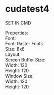 # cudatest4
SET IN CMD

Properties:<br>
	Font:<br>
		Font: Raster Fonts<br>
		Size: 8x8<br>
	Layout:<br>
		Screen Buffer Size:<br> 
			Width: 120<br>
			Height: 120<br>
		Window Size: <br>
			Width: 120<br>
			Height: 120<br>
